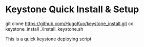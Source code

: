 Keystone Quick Install & Setup
===============================

git clone https://github.com/HugoKuo/keystone_install.git
cd keystone_install
./install_keystone.sh

This is a quick keystone deploying script
